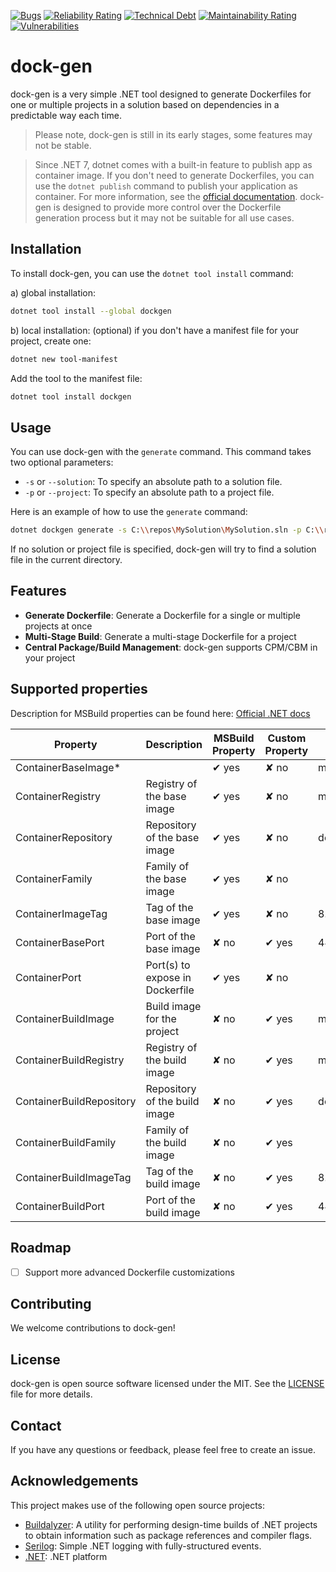 [![Bugs](https://sonarcloud.io/api/project_badges/measure?project=muons-io_dock-gen&metric=bugs)](https://sonarcloud.io/summary/new_code?id=muons-io_dock-gen)
[![Reliability Rating](https://sonarcloud.io/api/project_badges/measure?project=muons-io_dock-gen&metric=reliability_rating)](https://sonarcloud.io/summary/new_code?id=muons-io_dock-gen)
[![Technical Debt](https://sonarcloud.io/api/project_badges/measure?project=muons-io_dock-gen&metric=sqale_index)](https://sonarcloud.io/summary/new_code?id=muons-io_dock-gen)
[![Maintainability Rating](https://sonarcloud.io/api/project_badges/measure?project=muons-io_dock-gen&metric=sqale_rating)](https://sonarcloud.io/summary/new_code?id=muons-io_dock-gen)
[![Vulnerabilities](https://sonarcloud.io/api/project_badges/measure?project=muons-io_dock-gen&metric=vulnerabilities)](https://sonarcloud.io/summary/new_code?id=muons-io_dock-gen)

# dock-gen

dock-gen is a very simple .NET tool designed to generate Dockerfiles for one or multiple projects in a solution based on
dependencies in a predictable way each time.

> Please note, dock-gen is still in its early stages, some features may not be stable.

> Since .NET 7, dotnet comes with a built-in feature to publish app as container image.
> If you don't need to generate Dockerfiles, you can use the `dotnet publish` command to publish your application as
> container.
> For more information, see
> the [official documentation](https://learn.microsoft.com/en-us/dotnet/core/docker/publish-as-container?pivots=dotnet-8-0).
> dock-gen is designed to provide more control over the Dockerfile generation process but it may not be suitable for all
> use cases.

## Installation

To install dock-gen, you can use the `dotnet tool install` command:

a) global installation:

```bash
dotnet tool install --global dockgen
```

b) local installation:
(optional) if you don't have a manifest file for your project, create one:

```bash
dotnet new tool-manifest
```

Add the tool to the manifest file:

```bash
dotnet tool install dockgen
```

## Usage

You can use dock-gen with the `generate` command. This command takes two optional parameters:

- `-s` or `--solution`: To specify an absolute path to a solution file.
- `-p` or `--project`: To specify an absolute path to a project file.

Here is an example of how to use the `generate` command:

```bash
dotnet dockgen generate -s C:\\repos\MySolution\MySolution.sln -p C:\\repos\MySolution\MyProject\MyProject.csproj
```

If no solution or project file is specified, dock-gen will try to find a solution file in the current directory.

## Features

- **Generate Dockerfile**: Generate a Dockerfile for a single or multiple projects at once
- **Multi-Stage Build**: Generate a multi-stage Dockerfile for a project
- **Central Package/Build Management**: dock-gen supports CPM/CBM in your project

## Supported properties

Description for MSBuild properties can be found
here: [Official .NET docs](https://learn.microsoft.com/en-us/dotnet/core/docker/publish-as-container?pivots=dotnet-8-0)

| Property                 | Description                     | MSBuild Property | Custom Property | Default Value                           |
|--------------------------|---------------------------------|------------------|-----------------|-----------------------------------------|
| ContainerBaseImage*      |                                 | &#x2714; yes     | &#x2718; no     | mcr.microsoft.com:443/dotnet/aspnet:8.0 |
| ContainerRegistry        | Registry of the base image      | &#x2714; yes     | &#x2718; no     | mcr.microsoft.com                       |
| ContainerRepository      | Repository of the base image    | &#x2714; yes     | &#x2718; no     | dotnet/aspnet                           |
| ContainerFamily          | Family of the base image        | &#x2714; yes     | &#x2718; no     |
| ContainerImageTag        | Tag of the base image           | &#x2714; yes     | &#x2718; no     | 8.0                                     |
| ContainerBasePort        | Port of the base image          | &#x2718; no      | &#x2714; yes    | 443                                     |
| ContainerPort            | Port(s) to expose in Dockerfile | &#x2714; yes     | &#x2718; no     |
| ContainerBuildImage      | Build image for the project     | &#x2718; no      | &#x2714; yes    | mcr.microsoft.com:443/dotnet/sdk:8.0    |
| ContainerBuildRegistry   | Registry of the build image     | &#x2718; no      | &#x2714; yes    | mcr.microsoft.com                       |
| ContainerBuildRepository | Repository of the build image   | &#x2718; no      | &#x2714; yes    | dotnet/sdk                              |
| ContainerBuildFamily     | Family of the build image       | &#x2718; no      | &#x2714; yes    |
| ContainerBuildImageTag   | Tag of the build image          | &#x2718; no      | &#x2714; yes    | 8.0                                     |
| ContainerBuildPort       | Port of the build image         | &#x2718; no      | &#x2714; yes    | 443                                     |

## Roadmap

- [ ] Support more advanced Dockerfile customizations

## Contributing

We welcome contributions to dock-gen!

## License

dock-gen is open source software licensed under the MIT. See the [LICENSE](LICENSE) file for more details.

## Contact

If you have any questions or feedback, please feel free to create an issue.

## Acknowledgements

This project makes use of the following open source projects:

- [Buildalyzer](https://github.com/phmonte/Buildalyzer): A utility for performing design-time builds of .NET projects to
  obtain information such as package references and compiler flags.
- [Serilog](https://github.com/serilog/serilog): Simple .NET logging with fully-structured events.
- [.NET](https://github.com/dotnet): .NET platform